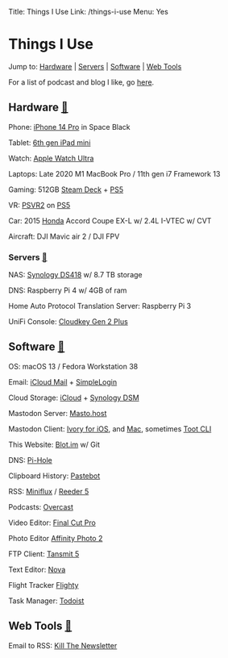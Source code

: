 Title: Things I Use
Link: /things-i-use
Menu: Yes
<a rel=“me” href=“https://crabland.social/@Nathan”></a>

# Things I Use

Jump to: [Hardware](#hardware) | [Servers](#servers) | [Software](#software) | [Web Tools](#webtools)

For a list of podcast and blog I like, go [here](/my-feeds).
<div id="hardware" />

## Hardware [🔗](/things-i-use#hardware)

Phone: [iPhone 14 Pro](https://en.wikipedia.org/wiki/IPhone_14_Pro) in Space Black

Tablet: [6th gen iPad mini](https://en.wikipedia.org/wiki/IPad_Mini_(6th_generation))

Watch: [Apple Watch Ultra](https://en.wikipedia.org/wiki/Apple_Watch#Eighth_generation_(Series_8,_SE_(2nd_gen),_&_Ultra))

Laptops: Late 2020 M1 MacBook Pro / 11th gen i7 Framework 13

Gaming: 512GB [Steam Deck](https://www.steamdeck.com/en/) + [PS5](https://www.playstation.com/en-us/ps5/)

VR: [PSVR2](https://www.playstation.com/en-us/ps-vr2/?smcid=pdc%3Aen-us%3Aaccessories%3Aprimary%20nav%3Amsg-hardware%3Aps-vr2) on [PS5](https://www.playstation.com/en-us/ps5/)

Car: 2015 [Honda](https://youtu.be/w9KYDQry2nQ) Accord Coupe EX-L w/ 2.4L I-VTEC w/ CVT

Aircraft: DJI Mavic air 2 / DJI FPV
<div id="servers" />

### Servers [🔗](/things-i-use#servers)

NAS: [Synology DS418](https://global.download.synology.com/download/Document/Hardware/DataSheet/DiskStation/18-year/DS418/enu/Synology_DS418_Data_Sheet_enu.pdf) w/ 8.7 TB storage

DNS: Raspberry Pi 4 w/ 4GB of ram

Home Auto Protocol Translation Server: Raspberry Pi 3

UniFi Console: [Cloudkey Gen 2 Plus](https://store.ui.com/us/en/products/unifi-cloudkey-plus)
<div id="software" />

## Software [🔗](/things-i-use#software)

OS: macOS 13 / Fedora Workstation 38

Email: [iCloud Mail](https://icloud.com) + [SimpleLogin](https://simplelogin.io)

Cloud Storage: [iCloud](https://icloud.com) + [Synology DSM](https://www.synology.com/en-us/dsm)

Mastodon Server: [Masto.host](https://masto.host)

Mastodon Client: [Ivory for iOS](https://tapbots.com/ivory/), and [Mac](https://tapbots.com/ivory/mac/), sometimes [Toot CLI](https://github.com/ihabunek/toot)

This Website: [Blot.im](https://blot.im) w/ Git

DNS: [Pi-Hole](https://pi-hole.net)

Clipboard History: [Pastebot](https://tapbots.com/pastebot/)

RSS: [Miniflux](https://miniflux.app) / [Reeder 5](https://www.reederapp.com)

Podcasts: [Overcast](https://overcast.fm)

Video Editor: [Final Cut Pro](https://www.apple.com/final-cut-pro/)

Photo Editor [Affinity Photo 2](https://affinity.serif.com/en-us/photo/)

FTP Client: [Tansmit 5](https://panic.com/transmit/)

Text Editor: [Nova](https://nova.app)

Flight Tracker [Flighty](https://flightyapp.com)

Task Manager: [Todoist](https://todoist.com)
<div id="webtools" />

## Web Tools [🔗](/things-i-use#webtools)

Email to RSS: [Kill The Newsletter](https://kill-the-newsletter.com)
